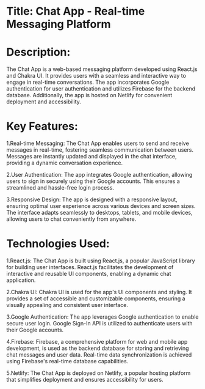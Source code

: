 # Title: Chat App - Real-time Messaging Platform

# Description:
The Chat App is a web-based messaging platform developed using React.js and Chakra UI. It provides users with a seamless and interactive way to engage in real-time conversations. The app incorporates Google authentication for user authentication and utilizes Firebase for the backend database. Additionally, the app is hosted on Netlify for convenient deployment and accessibility.

# Key Features:

1.Real-time Messaging:
The Chat App enables users to send and receive messages in real-time, fostering seamless communication between users. Messages are instantly updated and displayed in the chat interface, providing a dynamic conversation experience.

2.User Authentication:
The app integrates Google authentication, allowing users to sign in securely using their Google accounts. This ensures a streamlined and hassle-free login process.

3.Responsive Design:
The app is designed with a responsive layout, ensuring optimal user experience across various devices and screen sizes. The interface adapts seamlessly to desktops, tablets, and mobile devices, allowing users to chat conveniently from anywhere.

# Technologies Used:

1.React.js:
The Chat App is built using React.js, a popular JavaScript library for building user interfaces. React.js facilitates the development of interactive and reusable UI components, enabling a dynamic chat application.

2.Chakra UI:
Chakra UI is used for the app's UI components and styling. It provides a set of accessible and customizable components, ensuring a visually appealing and consistent user interface.

3.Google Authentication:
The app leverages Google authentication to enable secure user login. Google Sign-In API is utilized to authenticate users with their Google accounts.

4.Firebase:
Firebase, a comprehensive platform for web and mobile app development, is used as the backend database for storing and retrieving chat messages and user data. Real-time data synchronization is achieved using Firebase's real-time database capabilities.

5.Netlify:
The Chat App is deployed on Netlify, a popular hosting platform that simplifies deployment and ensures accessibility for users.
